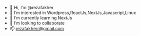- 👋 Hi, I’m @rezafakher
- 👀 I’m interested in Wordpress,ReactJs,NextJs,Javascript,Linux
- 🌱 I’m currently learning NextJs
- 💞️ I’m looking to collaborate
- 📫 rezafakherr@gmail.com


